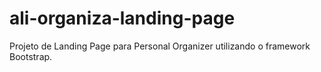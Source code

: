 # ali-organiza-landing-page
Projeto de Landing Page para Personal Organizer utilizando o framework Bootstrap.
